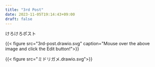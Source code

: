 ```yaml
---
title: "3rd Post"
date: 2023-11-05T19:14:43+09:00
draft: false
---
```


けろけろポスト

{{< figure src="3rd-post.drawio.svg" caption="Mouse over the above image and click the Edit button!">}}

{{< figure src="ミドリガメ.drawio.svg">}}